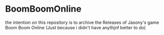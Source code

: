 # BoomBoomOnline

the intention on this repository is to archive the Releases of Jasony's game Boom Boom Online (Just because i didn't have anythjnf better to do)

